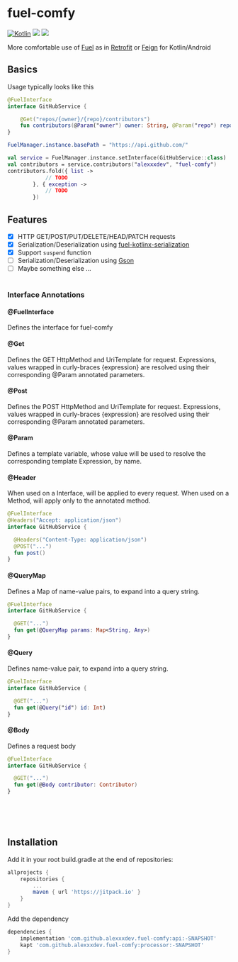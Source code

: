 # fuel-comfy 
[![Kotlin](https://img.shields.io/badge/Kotlin-1.3.21-blue.svg)](https://kotlinlang.org)
[![](https://jitpack.io/v/alexxxdev/fuel-comfy.svg)](https://jitpack.io/#alexxxdev/fuel-comfy)
![](https://img.shields.io/github/license/alexxxdev/fuel-comfy.svg?style=flat)

More comfortable use of [Fuel](https://github.com/kittinunf/fuel) as in [Retrofit](https://square.github.io/retrofit/) or [Feign](https://github.com/OpenFeign/feign) for Kotlin/Android

## Basics

Usage typically looks like this

```kotlin
@FuelInterface
interface GitHubService {

    @Get("repos/{owner}/{repo}/contributors")
    fun contributors(@Param("owner") owner: String, @Param("repo") repo: String): Result<Contributor, Exception>
}

FuelManager.instance.basePath = "https://api.github.com/"

val service = FuelManager.instance.setInterface(GitHubService::class)
val contributors = service.contributors("alexxxdev", "fuel-comfy")
contributors.fold({ list ->
            // TODO
        }, { exception ->
            // TODO
        })

```

## Features
- [x] HTTP GET/POST/PUT/DELETE/HEAD/PATCH requests
- [x] Serialization/Deserialization using [fuel-kotlinx-serialization](https://github.com/kittinunf/fuel/tree/master/fuel-kotlinx-serialization)
- [x] Support `suspend` function
- [ ] Serialization/Deserialization using [Gson](https://github.com/google/gson)
- [ ] Maybe something else ...
<br><br>

### Interface Annotations

#### @FuelInterface

Defines the interface for fuel-comfy

#### @Get

Defines the GET HttpMethod and UriTemplate for request. Expressions, values wrapped in curly-braces {expression} are resolved using their corresponding @Param annotated parameters.

#### @Post

Defines the POST HttpMethod and UriTemplate for request. Expressions, values wrapped in curly-braces {expression} are resolved using their corresponding @Param annotated parameters.

#### @Param

Defines a template variable, whose value will be used to resolve the corresponding template Expression, by name.

#### @Header

When used on a Interface, will be applied to every request. When used on a Method, will apply only to the annotated method.

```kotlin
@FuelInterface
@Headers("Accept: application/json")
interface GitHubService {

  @Headers("Content-Type: application/json")
  @POST("...")
  fun post()
}
```

#### @QueryMap

Defines a Map of name-value pairs, to expand into a query string.

```kotlin
@FuelInterface
interface GitHubService {

  @GET("...")
  fun get(@QueryMap params: Map<String, Any>)
}
```

#### @Query

Defines name-value pair, to expand into a query string.

```kotlin
@FuelInterface
interface GitHubService {

  @GET("...")
  fun get(@Query("id") id: Int)
}
```

####  @Body	

Defines a request body

```kotlin
@FuelInterface
interface GitHubService {

  @GET("...")
  fun get(@Body contributor: Contributor)
}
```

<br><br><br>
## Installation
Add it in your root build.gradle at the end of repositories:
```groovy
allprojects {
    repositories {
        ...
        maven { url 'https://jitpack.io' }
    }
}
```
Add the dependency
```groovy
dependencies {
    implementation 'com.github.alexxxdev.fuel-comfy:api:-SNAPSHOT'
    kapt 'com.github.alexxxdev.fuel-comfy:processor:-SNAPSHOT'
}
```
